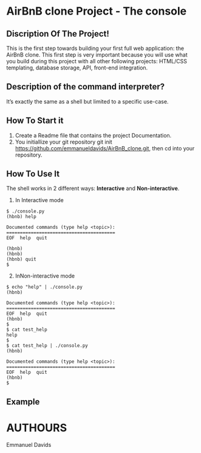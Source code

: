 # AirBnB clone Project - The console

## Discription Of The Project!
This is the first step towards building your first full web application: the AirBnB clone. This first step is very important because you will use what you build during this project with all other following projects: HTML/CSS templating, database storage, API, front-end integration.

## Description of the command interpreter?
It’s exactly the same as a shell but limited to a specific use-case. 

## How To Start it
1. Create a Readme file that contains the project Documentation.
2. You initiallize your git repository git init https://github.com/emmanueldavids/AirBnB_clone.git, then cd into your repository.


## How To Use It
The shell works in 2 different ways:
**Interactive** and **Non-interactive**.

1. In Interactive mode
```
$ ./console.py
(hbnb) help

Documented commands (type help <topic>):
========================================
EOF  help  quit

(hbnb) 
(hbnb) 
(hbnb) quit
$
```

2. InNon-interactive mode
```
$ echo "help" | ./console.py
(hbnb)

Documented commands (type help <topic>):
========================================
EOF  help  quit
(hbnb) 
$
$ cat test_help
help
$
$ cat test_help | ./console.py
(hbnb)

Documented commands (type help <topic>):
========================================
EOF  help  quit
(hbnb) 
$
```
## Example

# AUTHOURS
Emmanuel Davids